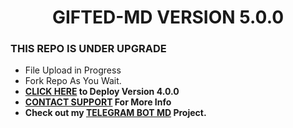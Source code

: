 <h1 align="center"> GIFTED-MD VERSION 5.0.0  </h1>
<p align="center">  

### THIS REPO IS UNDER UPGRADE
- File Upload in Progress
- Fork Repo As You Wait.
- **[CLICK HERE](https://web.giftedtechnexus.co.ke/bots/giftedmd/deploy/platforms/heroku) to Deploy Version 4.0.0**
- **[CONTACT SUPPORT](https://t.me/mouricedevs) For More Info**
- **Check out my [TELEGRAM BOT MD](https://web.giftedtechnexus.co.ke/bots/tg-bot) Project.**
